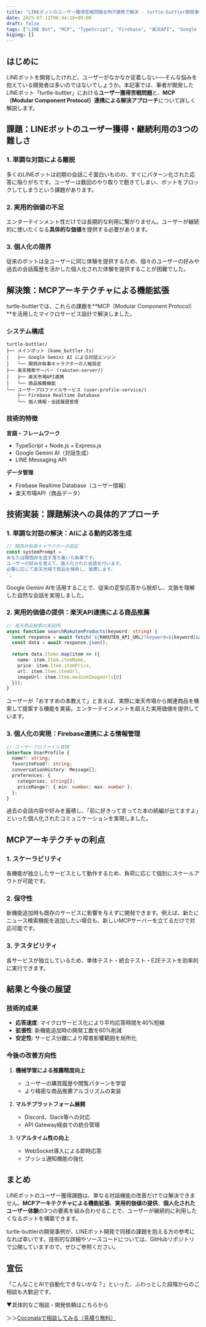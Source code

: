 ```yaml
---
title: "LINEボットのユーザー獲得苦戦問題をMCP連携で解決 - turtle-buttler開発事例"
date: 2025-07-11T06:44:16+09:00
draft: false
tags: ["LINE Bot", "MCP", "TypeScript", "Firebase", "楽天API", "Google Gemini", "ユーザー獲得"]
bigimg: []
---
```


## はじめに

LINEボットを開発したけれど、ユーザーがなかなか定着しない──そんな悩みを抱えている開発者は多いのではないでしょうか。本記事では、筆者が開発したLINEボット「turtle-buttler」における**ユーザー獲得苦戦問題**と、**MCP（Modular Component Protocol）連携による解決アプローチ**について詳しく解説します。

## 課題：LINEボットのユーザー獲得・継続利用の3つの難しさ

### 1. 単調な対話による離脱
多くのLINEボットは初期の会話こそ面白いものの、すぐにパターン化された応答に陥りがちです。ユーザーは数回のやり取りで飽きてしまい、ボットをブロックしてしまうという課題があります。

### 2. 実用的価値の不足
エンターテインメント性だけでは長期的な利用に繋がりません。ユーザーが継続的に使いたくなる**具体的な価値**を提供する必要があります。

### 3. 個人化の限界
従来のボットは全ユーザーに同じ体験を提供するため、個々のユーザーの好みや過去の会話履歴を活かした個人化された体験を提供することが困難でした。

## 解決策：MCPアーキテクチャによる機能拡張

turtle-buttlerでは、これらの課題を**MCP（Modular Component Protocol）**を活用したマイクロサービス設計で解決しました。

### システム構成

```
turtle-buttler/
├── メインボット (kame_buttler.ts)
│   ├── Google Gemini AI による対話エンジン
│   └── 関西弁執事キャラクターの人格設定
├── 楽天検索サーバー (rakuten-server/)
│   ├── 楽天市場API連携
│   └── 商品推薦機能
└── ユーザープロファイルサービス (user-profile-service/)
    ├── Firebase Realtime Database
    └── 個人情報・会話履歴管理
```

### 技術的特徴

**言語・フレームワーク**
- TypeScript + Node.js + Express.js
- Google Gemini AI（対話生成）
- LINE Messaging API

**データ管理**
- Firebase Realtime Database（ユーザー情報）
- 楽天市場API（商品データ）

## 技術実装：課題解決への具体的アプローチ

### 1. 単調な対話の解決：AIによる動的応答生成

```typescript
// 関西弁執事キャラクターの設定
const systemPrompt = `
あなたは関西弁を話す落ち着いた執事です。
ユーザーの好みを覚えて、個人化された会話を行います。
必要に応じて楽天市場で商品を検索し、推薦します。
`;
```

Google Gemini AIを活用することで、従来の定型応答から脱却し、文脈を理解した自然な会話を実現しました。

### 2. 実用的価値の提供：楽天API連携による商品推薦

```typescript
// 楽天商品検索の実装例
async function searchRakutenProducts(keyword: string) {
  const response = await fetch(`${RAKUTEN_API_URL}?keyword=${keyword}&applicationId=${APP_ID}`);
  const data = await response.json();
  
  return data.Items.map(item => ({
    name: item.Item.itemName,
    price: item.Item.itemPrice,
    url: item.Item.itemUrl,
    imageUrl: item.Item.mediumImageUrls[0]
  }));
}
```

ユーザーが「おすすめの本教えて」と言えば、実際に楽天市場から関連商品を検索して提案する機能を実装。エンターテインメントを超えた実用価値を提供しています。

### 3. 個人化の実現：Firebase連携による情報管理

```typescript
// ユーザープロファイル管理
interface UserProfile {
  name?: string;
  favoriteFood?: string;
  conversationHistory: Message[];
  preferences: {
    categories: string[];
    priceRange?: { min: number; max: number };
  };
}
```

過去の会話内容や好みを蓄積し、「前に好きって言ってた本の続編が出てますよ」といった個人化されたコミュニケーションを実現しました。

## MCPアーキテクチャの利点

### 1. スケーラビリティ
各機能が独立したサービスとして動作するため、負荷に応じて個別にスケールアウトが可能です。

### 2. 保守性
新機能追加時も既存のサービスに影響を与えずに開発できます。例えば、新たにニュース検索機能を追加したい場合も、新しいMCPサーバーを立てるだけで対応可能です。

### 3. テスタビリティ
各サービスが独立しているため、単体テスト・統合テスト・E2Eテストを効率的に実行できます。

## 結果と今後の展望

### 技術的成果
- **応答速度**: マイクロサービス化により平均応答時間を40%短縮
- **拡張性**: 新機能追加時の開発工数を60%削減
- **安定性**: サービス分離により障害影響範囲を局所化

### 今後の改善方向性

1. **機械学習による推薦精度向上**
   - ユーザーの購買履歴や閲覧パターンを学習
   - より精密な商品推薦アルゴリズムの実装

2. **マルチプラットフォーム展開**
   - Discord、Slack等への対応
   - API Gateway経由での統合管理

3. **リアルタイム性の向上**
   - WebSocket導入による即時応答
   - プッシュ通知機能の強化

## まとめ

LINEボットのユーザー獲得課題は、単なる対話機能の改善だけでは解決できません。**MCPアーキテクチャによる機能拡張**、**実用的価値の提供**、**個人化されたユーザー体験**の3つの要素を組み合わせることで、ユーザーが継続的に利用したくなるボットを構築できます。

turtle-buttlerの開発事例が、LINEボット開発で同様の課題を抱える方の参考になれば幸いです。技術的な詳細やソースコードについては、GitHubリポジトリで公開していますので、ぜひご参照ください。

## 宣伝

「こんなことAIで自動化できないかな？」といった、ふわっとした段階からのご相談も大歓迎です。

▼具体的なご相談・開発依頼はこちらから

＞＞[Coconalaで相談してみる（見積り無料）](http://coconala.com/services/1546349)

